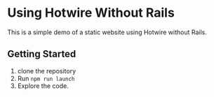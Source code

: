 # Using Hotwire Without Rails

This is a simple demo of a static website using Hotwire without Rails.

## Getting Started

1. clone the repository
2. Run `npm run launch`
3. Explore the code.
